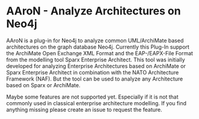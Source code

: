 # AAroN - Analyze Architectures on Neo4j

AAroN is a plug-in for Neo4j to analyze common UML/ArchiMate based architectures on the graph database Neo4j. Currently this Plug-In support the ArchiMate Open Exchange XML Format and the EAP-/EAPX-File Format from the modelling tool Sparx Enterprise Architect. This tool was initially developed for analyzing Enterprise Architectures based on ArchiMate or Sparx Enterprise Architect in combination with the NATO Architecture Framework (NAF). But the tool can be used to analyze any Architecture based on Sparx or ArchiMate.

Maybe some features are not supported yet. Especially if it is not that commonly used in classical enterprise architecture modelling. If you find anything missing please create an issue to request the feature.

